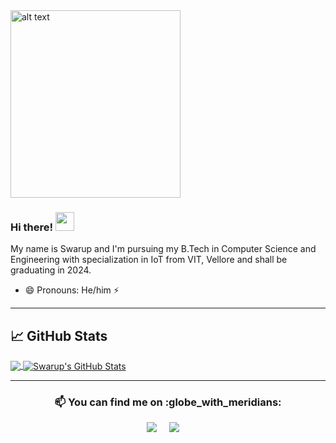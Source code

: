 <!--
**SwarupKharul/SwarupKharul** is a ✨ _special_ ✨ repository because its `README.md` (this file) appears on your GitHub profile.
Here are some ideas to get you started:

- 🔭 I’m currently working on ...
- 🌱 I’m currently learning ...
- 👯 I’m looking to collaborate on ...
- 🤔 I’m looking for help with ...
- 💬 Ask me about ...
- 📫 How to reach me: ...
- 😄 Pronouns: ...
- ⚡ Fun fact: ...
-->
<head > 
   <img src="https://github.com/Tuntai/Tuntai/blob/main/hello.gif" alt="alt text" width="272" height="300" />
   
  ### Hi there!  <img src="https://raw.githubusercontent.com/MartinHeinz/MartinHeinz/master/wave.gif" width="30px">
  My name is Swarup and I'm pursuing my B.Tech in Computer Science and Engineering with specialization in IoT from VIT, Vellore and shall be graduating in 2024. 
  - 😄 Pronouns: He/him ⚡
</head>
<hr>

## &#x1f4c8; GitHub Stats
<a href="https://github.com/Tuntai">
  <img align="center" src="https://github-readme-stats.vercel.app/api/top-langs/?username=SwarupKharul&hide=java,html&theme=onedark" />
</a>

<a href="https://github.com/Tuntai">
   <img align="center" src="https://github-readme-stats.vercel.app/api/?username=SwarupKharul&theme=onedark&count_private=true" alt="Swarup's GitHub Stats" />
</a>

<hr>
 <h3  align='center'> 📫 You can find me on :globe_with_meridians: </h3>
 <p align='center'>
 <a href="https://www.linkedin.com/in/swarupkharul/" target="_blank"><img src="https://img.shields.io/badge/linkedin-%230077B5.svg?&style=for-the-badge&logo=linkedin&logoColor=white"></img></a>&nbsp;&nbsp;&nbsp;&nbsp;
  <a href="mailto:swarupkharulsk@gmail.com"><img src="https://img.shields.io/badge/gmail-%23D14836.svg?&style=for-the-badge&logo=gmail&logoColor=white" /></a>&nbsp;&nbsp;&nbsp;&nbsp;

</p>
<!--
<h3 align="center"> 🔭 I’m currently working on :computer: </h3>
<p align="center">
  <code><img height="30" src="http://simpleicons.org/icons/awesomelists.svg"></code>&nbsp;&nbsp;
  <code><img height="30" src="https://simpleicons.org/icons/javascript.svg"></code>&nbsp;&nbsp;
  <code><img height="30" src="https://simpleicons.org/icons/django.svg"></code>&nbsp;&nbsp;
  <code><img height="30" src="https://simpleicons.org/icons/html5.svg"></code>&nbsp;&nbsp;
  <code><img height="30" src="https://simpleicons.org/icons/python.svg"></code>&nbsp;&nbsp;
  <code><img height="30" src="https://simpleicons.org/icons/cplusplus.svg"></code>&nbsp;&nbsp;
 <code><img height="30" src="https://simpleicons.org/icons/gitlab.svg"></code>&nbsp;&nbsp;
</p>
<h3 align="center">  🌱 I’m currently learning :memo: </h3>
<p align="center">
  <code><img height="30" src="http://simpleicons.org/icons/php.svg"></code>&nbsp;&nbsp;
  <code><img height="30" src="http://simpleicons.org/icons/css3.svg"></code>&nbsp;&nbsp;
 <code><img height="30" src="https://simpleicons.org/icons/git.svg"></code>&nbsp;&nbsp;
 <code><img height="30" src="https://simpleicons.org/icons/node-dot-js.svg"></code>&nbsp;&nbsp;
 <code><img height="30" src="https://simpleicons.org/icons/react.svg"></code>&nbsp;&nbsp;
</p>
<hr>
-->
